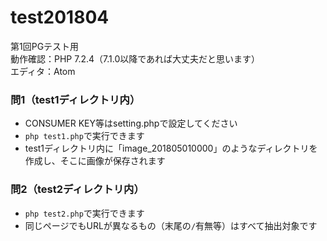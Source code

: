 # test201804
第1回PGテスト用  
動作確認：PHP 7.2.4（7.1.0以降であれば大丈夫だと思います）  
エディタ：Atom  

### 問1（test1ディレクトリ内）
* CONSUMER KEY等はsetting.phpで設定してください
* `php test1.php`で実行できます
* test1ディレクトリ内に「image_201805010000」のようなディレクトリを作成し、そこに画像が保存されます

### 問2（test2ディレクトリ内）
* `php test2.php`で実行できます
* 同じページでもURLが異なるもの（末尾の`/`有無等）はすべて抽出対象です
